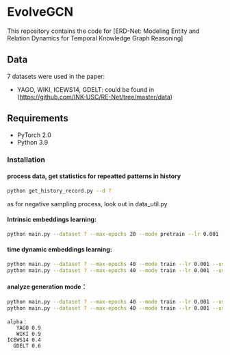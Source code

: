 EvolveGCN
=====

This repository contains the code for [ERD-Net: Modeling Entity and Relation Dynamics for Temporal Knowledge Graph Reasoning]
## Data

7 datasets were used in the paper:

- YAGO, WIKI, ICEWS14, GDELT: could be found in (https://github.com/INK-USC/RE-Net/tree/master/data)

## Requirements
  * PyTorch 2.0
  * Python 3.9


### Installation

#### process data, get statistics for repeatted patterns in history
```sh
python get_history_record.py --d ?
```
as for negative sampling process, look out in data_util.py



#### Intrinsic embeddings learning:
```sh
python main.py --dataset ? --max-epochs 20 --mode pretrain --lr 0.001 --device-id ?
```

#### time dynamic embeddings learning:
```sh
python main.py --dataset ? --max-epochs 40 --mode train --lr 0.001 --use-bias 0 --freq-info 0 --device-id ? --train-history-len ?
python main.py --dataset ? --max-epochs 40 --mode train --lr 0.001 --use-bias 1 --freq-info 0 --device-id ? --train-history-len ?
```

#### analyze generation mode：
```sh
python main.py --dataset ? --max-epochs 40 --mode train --lr 0.001 --use-bias 0 --freq-info 3 --alpha 0.? --device-id ? --train-history-len ?
python main.py --dataset ? --max-epochs 40 --mode train --lr 0.001 --use-bias 1 --freq-info 3 --alpha 0.? --device-id ? --train-history-len ?
```

```
alpha：
   YAGO 0.9
   WIKI 0.9
ICEWS14 0.4
  GDELT 0.6
```



